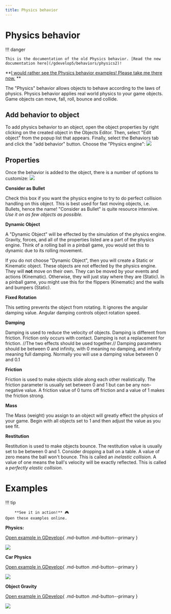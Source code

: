```yaml
---
title: Physics behavior
---
```

# Physics behavior

!!! danger

    This is the documentation of the old Physics behavior. [Read the new documentation here](/gdevelop5/behaviors/physics2)!

**[I would rather see the Physics behavior examples! Please take me there now.](/#Examples)
**

The "Physics" behavior allows objects to behave according to the laws of physics. Physics behavior applies real world physics to your game objects. Game objects can move, fall, roll, bounce and collide.


## Add behavior to object
To add physics behavior to an object, open the object properties by right clicking on the created object in the Objects Editor. Then, select "Edit object" from the popup list that appears. Finally, select the Behaviors tab and click the "add behavior" button.
Choose the "Physics engine":
![](/gdevelop5/behaviors/physics-behavior-inlist.png)

## Properties
Once the behavior is added to the object, there is a number of options to customize:
![](/gdevelop5/behaviors/physics-behavior-options.png)

**Consider as Bullet**

Check this box if you want the physics engine to try to do perfect collision handling on this object.  This is best used for fast moving objects, i.e. Bullets, hence the name!  "Consider as Bullet" is quite resource intensive. _Use it on as few objects as possible._

**Dynamic Object**

A "Dynamic Object" will be effected by the simulation of the physics engine.  Gravity, forces, and all of the properties listed are a part of the physics engine.  Think of a rolling ball in a pinball game, you would set this to dynamic due to its rolling movement.

If you do not choose "Dynamic Object",  then you will create a Static or Kinematic object.  These objects are not effected by the physics engine. They will **not** move on their own.  They can be moved by your events and actions (Kinematic). Otherwise, they will just stay where they are (Static). In a pinball game, you might use this for the flippers (Kinematic) and the walls and bumpers (Static).

**Fixed Rotation**

This setting prevents the object from rotating. It ignores the angular damping value. Angular damping controls object rotation speed.

**Damping**

Damping is used to reduce the velocity of objects. Damping is different from friction.
Friction only occurs with contact. Damping is not a replacement for friction. //The two effects should
be used together.// Damping parameters should be between 0 and infinity, with 0 meaning no damping, and infinity meaning full damping. Normally you will use a damping value between 0 and 0.1

**Friction**

Friction is used to make objects slide along each other realistically. The friction parameter is
usually set between 0 and 1 but can be any non-negative value.  A friction value of 0 turns off friction
and a value of 1 makes the friction strong.

**Mass**

The Mass (weight) you assign to an object will greatly effect the physics of your game.  Begin with all objects set to 1 and then adjust the value as you see fit.

**Restitution**

Restitution is used to make objects bounce. The restitution value is usually set to be between 0 and 1.
Consider dropping a ball on a table. A value of zero means the ball won't bounce. This is called an
_inelastic collision._ A value of one means the ball's velocity will be exactly reflected. This is called a
_perfectly elastic collision_.


# Examples

!!! tip

        **See it in action!** 🎮
    Open these examples online.

**Physics:**

[Open example in GDevelop](https://editor.gdevelop.io/?project=example://physics){ .md-button .md-button--primary }

[![](/gdevelop5/behaviors/hingeleverdemo.png)](https://editor.gdevelop.io/?project=example://physics)



**Car Physics**

[Open example in GDevelop](https://editor.gdevelop.io/?project=example://car-physics){ .md-button .md-button--primary }

[![](/gdevelop5/behaviors/carphysics.png)](https://editor.gdevelop.io/?project=example://car-physics)



**Object Gravity**

[Open example in GDevelop](https://editor.gdevelop.io/?project=example://object-gravity){ .md-button .md-button--primary }

[![](/gdevelop5/behaviors/objectgravity.png)](https://editor.gdevelop.io/?project=example://object-gravity)
